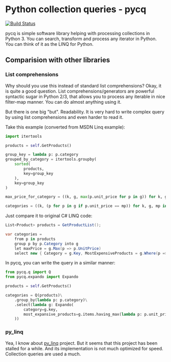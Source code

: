 Python collection queries - pycq
================================

[![Build Status](https://travis-ci.org/janusko/pycq.svg?branch=master)](https://travis-ci.org/janusko/pycq)

pycq is simple software library helping with processing collections
in Python 3. You can search, transform and process any iterator in Python.
You can think of it as the LINQ for Python.

Comparision with other libraries
--------------------------------

### List comprehensions

Why should you use this instead of standard list comprehensions? Okay,
it is quite a good question. List comprehensions/generators are powerful
syntactic sugar in Python 2/3, that allows you to process any iterable
in nice filter-map manner. You can do almost anything using it.

But there is one big "but". Readability. It is very hard to write complex
query by using list comprehensions and even harder to read it.

Take this example (converted from MSDN Linq example):

```python
import itertools

products = self.GetProducts()

group_key = lambda p: p.category
grouped_by_category = itertools.groupby(
    sorted(
        products,
        key=group_key
    ),
    key=group_key
)

max_price_for_category = ((k, g, max(p.unit_price for p in g)) for k, g in grouped_by_category)

categories = ((k, (p for p in g if p.unit_price == mp)) for k, g, mp in max_price_for_category)
```

Just compare it to original C# LINQ code:

```cs
List<Product> products = GetProductList(); 

var categories = 
    from p in products 
    group p by p.Category into g 
    let maxPrice = g.Max(p => p.UnitPrice) 
    select new { Category = g.Key, MostExpensiveProducts = g.Where(p => p.UnitPrice == maxPrice) }; 
```

In pycq, you can write the query in a similar manner:
```python
from pycq.q import Q
from pycq.expando import Expando

products = self.GetProducts()

categories = Q(products)\
    .group_by(lambda p: p.category)\
    .select(lambda g: Expando(
        category=g.key,
        most_expansive_products=g.items.having_max(lambda p: p.unit_price)
    ))
```

### py_linq

Yea, I know about [py_linq](https://github.com/viralogic/py-enumerable)
project. But it seems that this project has been stalled for a while. And its
implementation is not much optimized for speed. Collection queries are
used a much.
